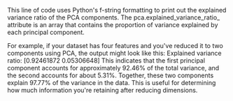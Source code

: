 This line of code uses Python's f-string formatting to print out the explained variance ratio of the PCA components. The pca.explained_variance_ratio_ attribute is an array that contains the proportion of variance explained by each principal component.

For example, if your dataset has four features and you've reduced it to two components using PCA, the output might look like this:
Explained variance ratio: [0.92461872 0.05306648]
This indicates that the first principal component accounts for approximately 92.46% of the total variance, and the second accounts for about 5.31%. Together, these two components explain 97.77% of the variance in the data. This is useful for determining how much information you're retaining after reducing dimensions.
